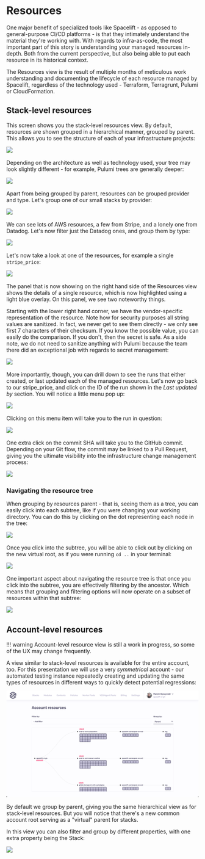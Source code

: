 # Resources

One major benefit of specialized tools like Spacelift - as opposed to general-purpose CI/CD platforms - is that they intimately understand the material they're working with. With regards to infra-as-code, the most important part of this story is understanding your managed resources in-depth. Both from the current perspective, but also being able to put each resource in its historical context.

The Resources view is the result of multiple months of meticulous work understanding and documenting the lifecycle of each resource managed by Spacelift, regardless of the technology used - Terraform, Terragrunt, Pulumi or CloudFormation.

## Stack-level resources

This screen shows you the stack-level resources view. By default, resources are shown grouped in a hierarchical manner, grouped by parent. This allows you to see the structure of each of your infrastructure projects:

![](../assets/screenshots/Runs\_·\_Production\_default\_worker\_pool.png)

Depending on the architecture as well as technology used, your tree may look slightly different - for example, Pulumi trees are generally deeper:

![](<../assets/screenshots/Runs\_·\_Vendor\_Releases\_Watcher\_and\_Slack\_\_\_checkout-com\_\_\_Spacelift (1).png>)

Apart from being grouped by parent, resources can be grouped provider and type. Let's group one of our small stacks by provider:

![](<../assets/screenshots/Runs\_·\_Spacelift\_preproduction\_and\_Slack\_\_\_checkout-com\_\_\_Spacelift (2).png>)

We can see lots of AWS resources, a few from Stripe, and a lonely one from Datadog. Let's now filter just the Datadog ones, and group them by type:

![](<../assets/screenshots/Runs\_·\_Spacelift\_preproduction\_and\_Slack\_\_\_\_\_Paweł\_Hytry\_\_\_Spacelift\_\_\_1\_new\_item (3).png>)

Let's now take a look at one of the resources, for example a single `stripe_price`:

![](../assets/screenshots/Runs\_·\_Spacelift\_preproduction.png)

The panel that is now showing on the right hand side of the Resources view shows the details of a single resource, which is now highlighted using a light blue overlay. On this panel, we see two noteworthy things.

Starting with the lower right hand corner, we have the vendor-specific representation of the resource. Note how for security purposes all string values are sanitized. In fact, we never get to see them directly - we only see first 7 characters of their checksum. If you know the possible value, you can easily do the comparison. If you don't, then the secret is safe. As a side note, we do not need to sanitize anything with Pulumi because the team there did an exceptional job with regards to secret management:

![](<../assets/screenshots/Runs\_·\_Vendor\_Releases\_Watcher (3).png>)

More importantly, though, you can drill down to see the runs that either created, or last updated each of the managed resources. Let's now go back to our stripe\_price, and click on the ID of the run shown in the _Last updated by_ section. You will notice a little menu pop up:

![](<../assets/screenshots/Runs\_·\_Spacelift\_preproduction (1).png>)

Clicking on this menu item will take you to the run in question:

![](<../assets/screenshots/Tag\_all\_Stripe\_prices\_\_\_398\_\_·\_Spacelift\_preproduction\_and\_1\_\_local\_dev\_\_tmuxinator\_start\_spacelift (1).png>)

One extra click on the commit SHA will take you to the GitHub commit. Depending on your Git flow, the commit may be linked to a Pull Request, giving you the ultimate visibility into the infrastructure change management process:

![](../assets/screenshots/Tag\_all\_Stripe\_prices\_\_\_398\_\_·\_spacelift-io\_infra\_57d4958\_and\_1\_\_local\_dev\_\_tmuxinator\_start\_spacelift.png)

### Navigating the resource tree

When grouping by resources parent - that is, seeing them as a tree, you can easily click into each subtree, like if you were changing your working directory. You can do this by clicking on the dot representing each node in the tree:

![](../assets/screenshots/Runs\_·\_Spacelift\_development.png)

Once you click into the subtree, you will be able to click out by clicking on the new virtual root, as if you were running `cd ..` in your terminal:&#x20;

![](<../assets/screenshots/Runs\_·\_Spacelift\_development (1).png>)

One important aspect about navigating the resource tree is that once you click into the subtree, you are effectively filtering by the ancestor. Which means that grouping and filtering options will now operate on a subset of resources within that subtree:

![](<../assets/screenshots/Runs\_·\_Spacelift\_development (2).png>)

## Account-level resources

!!! warning
    Account-level resource view is still a work in progress, so some of the UX may change frequently.

A view similar to stack-level resources is available for the entire account, too. For this presentation we will use a very _symmetrical_ account - our automated testing instance repeatedly creating and updating the same types of resources in different ways to quickly detect potential regressions:

![](../assets/screenshots/Spacelift.png)

By default we group by parent, giving you the same hierarchical view as for stack-level resources. But you will notice that there's a new common account root serving as a "virtual" parent for stacks.

In this view you can also filter and group by different properties, with one extra property being the Stack:

![](../assets/screenshots/Spacelift\_and\_1\_\_local\_dev\_\_tmuxinator\_start\_spacelift.png)

